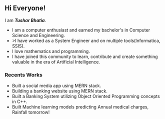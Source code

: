 <h2>Hi Everyone!</h2>
I am <em><strong>Tushar Bhatia</strong></em>. 

<ul>
  <li>I am a computer enthusiast and earned my bachelor's in Computer Science and Engineering.</li>
  <li>>I have worked as a System Engineer and on multiple tools(Informatica, SSIS).</li>
  <li>I love mathematics and programming.</li>
  <li>I have joined this community to learn, contribute and create something valuable in the era of Artificial Intelligence. </li>
</ul>

<h3>Recents Works</h3>

<ul>
  <li>Built a social media app using MERN stack.</li>
  <li>Building a banking website using MERN stack.</li>
  <li>Built a Banking System utilizing Object Oriented Programming concepts in C++.</li>
  <li>Built Machine learning models predicting Annual medical charges, Rainfall tomorrow!</li>
</ul>
<!---
tusharx0809/tusharx0809 is a ✨ particular ✨ repository because its `README.md` (this file) appears on your GitHub profile.
You can click the Preview link to take a look at your changes.
--->
